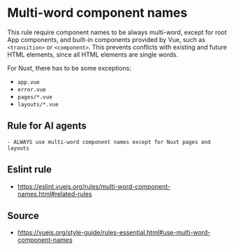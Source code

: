 # Multi-word component names

This rule require component names to be always multi-word, except for root App components, and built-in components provided by Vue, such as `<transition>` or `<component>`. This prevents conflicts with existing and future HTML elements, since all HTML elements are single words.

For Nuxt, there has to be some exceptions:

- `app.vue`
- `error.vue`
- `pages/*.vue`
- `layouts/*.vue`

## Rule for AI agents

```
- ALWAYS use multi-word component names except for Nuxt pages and layouts
```

## Eslint rule

- https://eslint.vuejs.org/rules/multi-word-component-names.html#related-rules

## Source

- https://vuejs.org/style-guide/rules-essential.html#use-multi-word-component-names
